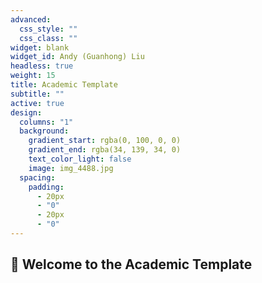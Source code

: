 ```yaml
---
advanced:
  css_style: ""
  css_class: ""
widget: blank
widget_id: Andy (Guanhong) Liu
headless: true
weight: 15
title: Academic Template
subtitle: ""
active: true
design:
  columns: "1"
  background:
    gradient_start: rgba(0, 100, 0, 0)
    gradient_end: rgba(34, 139, 34, 0)
    text_color_light: false
    image: img_4488.jpg
  spacing:
    padding:
      - 20px
      - "0"
      - 20px
      - "0"
---
```

## 👋 Welcome to the Academic Template